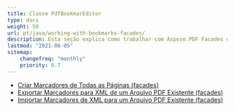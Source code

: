 ```yaml
---
title: Classe PdfBookmarEditor
type: docs
weight: 50
url: pt/java/working-with-bookmarks-facades/
description: Esta seção explica como trabalhar com Aspose.PDF Facades usando a Classe PdfBookmarEditor.
lastmod: "2021-06-05"
sitemap:
    changefreq: "monthly"
    priority: 0.7
---
```


- [Criar Marcadores de Todas as Páginas (facades)](/pdf/java/create-bookmark/)
- [Exportar Marcadores para XML de um Arquivo PDF Existente (facades)](/pdf/java/export-bookmark/)
- [Importar Marcadores de XML para um Arquivo PDF Existente (facades)](/pdf/java/import-bookmark/)